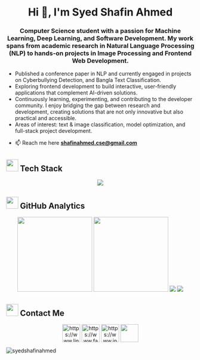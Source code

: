 <h1 align="center">Hi 👋, I'm Syed Shafin Ahmed</h1>
<h3 align="center">Computer Science student with a passion for Machine Learning, Deep Learning, and Software Development. My work spans from academic research in Natural Language Processing (NLP) to hands-on projects in Image Processing and Frontend Web Development.</h3> 
<ul>
   <li>Published a conference paper in NLP and currently engaged in projects on Cyberbullying Detection, and Bangla Text Classification.</li>
   <li>Exploring frontend development to build interactive, user-friendly applications that complement AI-driven solutions.</li>
   <li>Continuously learning, experimenting, and contributing to the developer community. I enjoy bridging the gap between research and development, creating solutions that are not only innovative but also practical and accessible.</li>
   <li>Areas of interest: text & image classification, model optimization, and full-stack project development.</li>
</ul>

- 📫 Reach me here **shafinahmed.cse@gmail.com**




<!-- Tech Stack with animated icons -->
## <img src="https://media2.giphy.com/media/QssGEmpkyEOhBCb7e1/giphy.gif?cid=ecf05e47a0n3gi1bfqntqmob8g9aid1oyj2wr3ds3mg700bl&rid=giphy.gif" width="32"> Tech Stack

<div align="center">
<img src="https://skillicons.dev/icons?i=c,python,java,html,css,js,tailwind,figma,mysql,git,github,vscode,linux&theme=dark" />
</div>



<!-- GitHub Stats with modern cards -->
## <img src="https://media1.giphy.com/media/v1.Y2lkPTc5MGI3NjExN3M4M25iM3E4YmJmOGJlNDY1YmlqOTZvY3plYXlmNXd0Zmo3bmM2biZlcD12MV9pbnRlcm5hbF9naWZfYnlfaWQmY3Q9cw/l02VxIlpX9XzzmoGBu/giphy.gif" width="32"> GitHub Analytics

<div align="center">

<!-- Main stats row -->
<img height="200" src="https://github-readme-stats.vercel.app/api?username=syedshafinahmed&show_icons=true&theme=react&hide_border=true&bg_color=0D1117&title_color=58A6FF&icon_color=1F6FEB&text_color=C9D1D9&border_radius=10" />
<img height="200" src="https://github-readme-stats.vercel.app/api/top-langs/?username=syedshafinahmed&layout=compact&theme=react&hide_border=true&bg_color=0D1117&title_color=58A6FF&text_color=C9D1D9&border_radius=10&langs_count=8&v=2" />

<!-- Streak stats -->
<img src="https://streak-stats.demolab.com/?user=syedshafinahmed&theme=react&hide_border=true&background=0D1117&stroke=58A6FF&ring=1F6FEB&fire=FF6B6B&currStreakLabel=C9D1D9&sideNums=C9D1D9&currStreakNum=58A6FF&dates=C9D1D9&sideLabels=C9D1D9&border_radius=10&v=1" />

<!-- Activity Graph -->
<img src="https://github-readme-activity-graph.vercel.app/graph?username=syedshafinahmed&custom_title=My%20Contribution%20Graph&bg_color=0D1117&color=58A6FF&line=1F6FEB&point=FF6B6B&area=true&hide_border=true&border_radius=10&v=2" />

</div>



<!-- Trophies Section -->
<!--## <img src="https://media.giphy.com/media/W5eoZHPpUx9sapR0eu/giphy.gif" width="32"> GitHub Trophies

<div align="center">
<img src="https://github-profile-trophy.vercel.app/?username=syedshafinahmed&theme=discord&no-frame=true&no-bg=false&margin-w=4&row=2&column=4&v=2" />
</div>



<!-- Detailed Analytics -->
<!-- ## <img src="https://media1.giphy.com/media/v1.Y2lkPTc5MGI3NjExN3M4M25iM3E4YmJmOGJlNDY1YmlqOTZvY3plYXlmNXd0Zmo3bmM2biZlcD12MV9pbnRlcm5hbF9naWZfYnlfaWQmY3Q9cw/l02VxIlpX9XzzmoGBu/giphy.gif" width="32"> Detailed Analytics

<div align="center">

<img src="https://github-profile-summary-cards.vercel.app/api/cards/profile-details?username=syedshafinahmed&theme=github_dark&v=2" />

<img src="https://github-profile-summary-cards.vercel.app/api/cards/repos-per-language?username=syedshafinahmed&theme=github_dark&v=2" />
<img src="https://github-profile-summary-cards.vercel.app/api/cards/most-commit-language?username=syedshafinahmed&theme=github_dark&v=2" />

<img src="https://github-profile-summary-cards.vercel.app/api/cards/stats?username=syedshafinahmed&theme=github_dark&v=2" />
<img src="https://github-profile-summary-cards.vercel.app/api/cards/productive-time?username=syedshafinahmed&theme=github_dark&utcOffset=6&v=2" />

</div> -->
   



<!--<p align="left"> <a href="https://github.com/ryo-ma/github-profile-trophy"><img src="https://github-profile-trophy.vercel.app/?username=syedshafinahmed" alt="syedshafinahmed" /></a> </p>-->

<!-- <h3 align="left">Languages and Tools:</h3>
<p align="left">
  <a href="https://www.arduino.cc/" target="_blank" rel="noreferrer"> <img src="https://cdn.worldvectorlogo.com/logos/arduino-1.svg" alt="arduino" width="40" height="40" style="margin: 10px;"/> </a>
  <a href="https://www.cprogramming.com/" target="_blank" rel="noreferrer"> <img src="https://raw.githubusercontent.com/devicons/devicon/master/icons/c/c-original.svg" alt="c" width="40" height="40" style="margin: 10px;"/> </a>
  <a href="https://www.w3schools.com/css/" target="_blank" rel="noreferrer"> <img src="https://raw.githubusercontent.com/devicons/devicon/master/icons/css3/css3-original-wordmark.svg" alt="css3" width="40" height="40" style="margin: 10px;"/> </a>
  <a href="https://www.figma.com/" target="_blank" rel="noreferrer"> <img src="https://www.vectorlogo.zone/logos/figma/figma-icon.svg" alt="figma" width="40" height="40" style="margin: 10px;"/> </a>
  <a href="https://git-scm.com/" target="_blank" rel="noreferrer"> <img src="https://www.vectorlogo.zone/logos/git-scm/git-scm-icon.svg" alt="git" width="40" height="40" style="margin: 10px;"/> </a>
  <a href="https://www.w3.org/html/" target="_blank" rel="noreferrer"> <img src="https://raw.githubusercontent.com/devicons/devicon/master/icons/html5/html5-original-wordmark.svg" alt="html5" width="40" height="40" style="margin: 10px;"/> </a>
  <a href="https://www.java.com" target="_blank" rel="noreferrer"> <img src="https://raw.githubusercontent.com/devicons/devicon/master/icons/java/java-original.svg" alt="java" width="40" height="40" style="margin: 10px;"/> </a>
  <a href="https://developer.mozilla.org/en-US/docs/Web/JavaScript" target="_blank" rel="noreferrer"> <img src="https://raw.githubusercontent.com/devicons/devicon/master/icons/javascript/javascript-original.svg" alt="javascript" width="40" height="40" style="margin: 10px;"/> </a>
  <a href="https://www.mysql.com/" target="_blank" rel="noreferrer"> <img src="https://raw.githubusercontent.com/devicons/devicon/master/icons/mysql/mysql-original-wordmark.svg" alt="mysql" width="40" height="40" style="margin: 10px;"/> </a>
  <a href="https://pandas.pydata.org/" target="_blank" rel="noreferrer"> <img src="https://raw.githubusercontent.com/devicons/devicon/2ae2a900d2f041da66e950e4d48052658d850630/icons/pandas/pandas-original.svg" alt="pandas" width="40" height="40" style="margin: 10px;"/> </a>
  <a href="https://www.python.org" target="_blank" rel="noreferrer"> <img src="https://raw.githubusercontent.com/devicons/devicon/master/icons/python/python-original.svg" alt="python" width="40" height="40" style="margin: 10px;"/> </a>
  <a href="https://pytorch.org/" target="_blank" rel="noreferrer"> <img src="https://www.vectorlogo.zone/logos/pytorch/pytorch-icon.svg" alt="pytorch" width="40" height="40" style="margin: 10px;"/> </a>
  <a href="https://scikit-learn.org/" target="_blank" rel="noreferrer"> <img src="https://upload.wikimedia.org/wikipedia/commons/0/05/Scikit_learn_logo_small.svg" alt="scikit_learn" width="40" height="40" style="margin: 10px;"/> </a>
  <a href="https://seaborn.pydata.org/" target="_blank" rel="noreferrer"> <img src="https://seaborn.pydata.org/_images/logo-mark-lightbg.svg" alt="seaborn" width="40" height="40" style="margin: 10px;"/> </a>
  <a href="https://tailwindcss.com/" target="_blank" rel="noreferrer"> <img src="https://www.vectorlogo.zone/logos/tailwindcss/tailwindcss-icon.svg" alt="tailwind" width="40" height="40" style="margin: 10px;"/> </a>
  <a href="https://www.tensorflow.org" target="_blank" rel="noreferrer"> <img src="https://www.vectorlogo.zone/logos/tensorflow/tensorflow-icon.svg" alt="tensorflow" width="40" height="40" style="margin: 10px;"/> </a>
</p>  -->



<!--<h3 align="left">Languages and Tools:</h3>
<p align="left"> <a href="https://www.arduino.cc/" target="_blank" rel="noreferrer"> <img src="https://cdn.worldvectorlogo.com/logos/arduino-1.svg" alt="arduino" width="40" height="40"/> </a> <a href="https://www.cprogramming.com/" target="_blank" rel="noreferrer"> <img src="https://raw.githubusercontent.com/devicons/devicon/master/icons/c/c-original.svg" alt="c" width="40" height="40"/> </a> <a href="https://www.w3schools.com/css/" target="_blank" rel="noreferrer"> <img src="https://raw.githubusercontent.com/devicons/devicon/master/icons/css3/css3-original-wordmark.svg" alt="css3" width="40" height="40"/> </a> <a href="https://www.figma.com/" target="_blank" rel="noreferrer"> <img src="https://www.vectorlogo.zone/logos/figma/figma-icon.svg" alt="figma" width="40" height="40"/> </a> <a href="https://git-scm.com/" target="_blank" rel="noreferrer"> <img src="https://www.vectorlogo.zone/logos/git-scm/git-scm-icon.svg" alt="git" width="40" height="40"/> </a> <a href="https://www.w3.org/html/" target="_blank" rel="noreferrer"> <img src="https://raw.githubusercontent.com/devicons/devicon/master/icons/html5/html5-original-wordmark.svg" alt="html5" width="40" height="40"/> </a> <a href="https://www.java.com" target="_blank" rel="noreferrer"> <img src="https://raw.githubusercontent.com/devicons/devicon/master/icons/java/java-original.svg" alt="java" width="40" height="40"/> </a> <a href="https://developer.mozilla.org/en-US/docs/Web/JavaScript" target="_blank" rel="noreferrer"> <img src="https://raw.githubusercontent.com/devicons/devicon/master/icons/javascript/javascript-original.svg" alt="javascript" width="40" height="40"/> </a> <a href="https://www.mysql.com/" target="_blank" rel="noreferrer"> <img src="https://raw.githubusercontent.com/devicons/devicon/master/icons/mysql/mysql-original-wordmark.svg" alt="mysql" width="40" height="40"/> </a> <a href="https://pandas.pydata.org/" target="_blank" rel="noreferrer"> <img src="https://raw.githubusercontent.com/devicons/devicon/2ae2a900d2f041da66e950e4d48052658d850630/icons/pandas/pandas-original.svg" alt="pandas" width="40" height="40"/> </a> <a href="https://www.python.org" target="_blank" rel="noreferrer"> <img src="https://raw.githubusercontent.com/devicons/devicon/master/icons/python/python-original.svg" alt="python" width="40" height="40"/> </a> <a href="https://pytorch.org/" target="_blank" rel="noreferrer"> <img src="https://www.vectorlogo.zone/logos/pytorch/pytorch-icon.svg" alt="pytorch" width="40" height="40"/> </a> <a href="https://scikit-learn.org/" target="_blank" rel="noreferrer"> <img src="https://upload.wikimedia.org/wikipedia/commons/0/05/Scikit_learn_logo_small.svg" alt="scikit_learn" width="40" height="40"/> </a> <a href="https://seaborn.pydata.org/" target="_blank" rel="noreferrer"> <img src="https://seaborn.pydata.org/_images/logo-mark-lightbg.svg" alt="seaborn" width="40" height="40"/> </a> <a href="https://tailwindcss.com/" target="_blank" rel="noreferrer"> <img src="https://www.vectorlogo.zone/logos/tailwindcss/tailwindcss-icon.svg" alt="tailwind" width="40" height="40"/> </a> <a href="https://www.tensorflow.org" target="_blank" rel="noreferrer"> <img src="https://www.vectorlogo.zone/logos/tensorflow/tensorflow-icon.svg" alt="tensorflow" width="40" height="40"/> </a> </p> -->


<!--<p><img align="left" src="https://github-readme-stats.vercel.app/api/top-langs?username=syedshafinahmed&theme=one_dark_pro&border_color=00FFFF&show_icons=true&locale=en&layout=donut-vertical" alt="syedshafinahmed" height="320" /></p>

<p>&nbsp;<img align="center" src="https://github-readme-stats.vercel.app/api?username=syedshafinahmed&theme=one_dark_pro&border_color=00FFFF&show_icons=true&locale=en" alt="syedshafinahmed" height="150" width=''/></p>

<p><img align="center" src="https://github-readme-streak-stats.herokuapp.com/?user=syedshafinahmed&theme=one_dark_pro&border=00FFFF" alt="syedshafinahmed" height="150"/></p>-->


## <img src="https://media1.giphy.com/media/v1.Y2lkPTc5MGI3NjExamh0dmg3cGU4cjJxNnc3cGFseGJldGwzeGQ5YWI4czRmZ3RrZjEyciZlcD12MV9pbnRlcm5hbF9naWZfYnlfaWQmY3Q9cw/zERwdCsUOpKUulcj2O/giphy.gif" width="32"> Contact Me

<p align="center">
<a href="https://www.linkedin.com/in/syed-shafin-ahmed-760533351/" target="blank"><img align="center" src="https://img.icons8.com/color/48/linkedin.png" alt="https://www.linkedin.com/in/syed-shafin-ahmed-760533351/" height="48" width="48" /></a>
<a href="https://www.facebook.com/share/172vjragcm/" target="blank"><img align="center" src="https://img.icons8.com/fluency/48/facebook.png" alt="https://www.facebook.com/share/172vjragcm/" height="48" width="48" /></a>
<a href="https://www.instagram.com/__shafin__ahmed?igsh=mta0agj0odbqawv2yq==" target="blank"><img align="center" src="https://img.icons8.com/3d-fluency/94/instagram-logo.png" alt="https://www.instagram.com/__shafin__ahmed?igsh=mta0agj0odbqawv2yq==" height="48" width="48" /></a>
<a href="https://wa.me/+8801630216932" target="blank"><img align="center" src="https://img.icons8.com/color/48/whatsapp--v1.png" height="48" width="48" /></a>
</p>

<p align="left"> <img src="https://komarev.com/ghpvc/?username=syedshafinahmed&label=Profile%20views&color=0e75b6&style=flat" alt="syedshafinahmed" /> </p>
